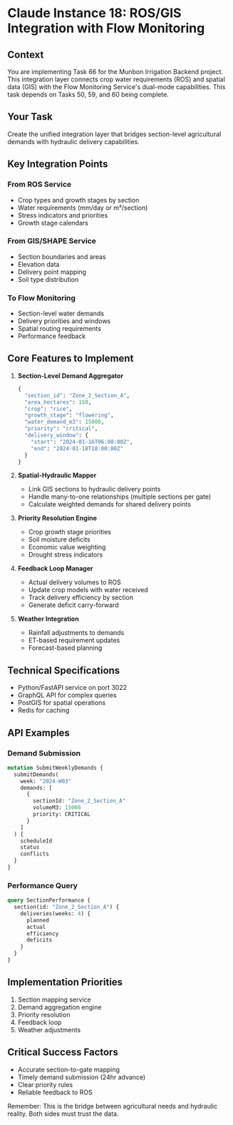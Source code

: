 # Claude Instance 18: ROS/GIS Integration with Flow Monitoring

## Context
You are implementing Task 66 for the Munbon Irrigation Backend project. This integration layer connects crop water requirements (ROS) and spatial data (GIS) with the Flow Monitoring Service's dual-mode capabilities. This task depends on Tasks 50, 59, and 60 being complete.

## Your Task
Create the unified integration layer that bridges section-level agricultural demands with hydraulic delivery capabilities.

## Key Integration Points

### From ROS Service
- Crop types and growth stages by section
- Water requirements (mm/day or m³/section)
- Stress indicators and priorities
- Growth stage calendars

### From GIS/SHAPE Service
- Section boundaries and areas
- Elevation data
- Delivery point mapping
- Soil type distribution

### To Flow Monitoring
- Section-level water demands
- Delivery priorities and windows
- Spatial routing requirements
- Performance feedback

## Core Features to Implement

1. **Section-Level Demand Aggregator**
   ```python
   {
     "section_id": "Zone_2_Section_A",
     "area_hectares": 150,
     "crop": "rice",
     "growth_stage": "flowering",
     "water_demand_m3": 15000,
     "priority": "critical",
     "delivery_window": {
       "start": "2024-01-16T06:00:00Z",
       "end": "2024-01-18T18:00:00Z"
     }
   }
   ```

2. **Spatial-Hydraulic Mapper**
   - Link GIS sections to hydraulic delivery points
   - Handle many-to-one relationships (multiple sections per gate)
   - Calculate weighted demands for shared delivery points

3. **Priority Resolution Engine**
   - Crop growth stage priorities
   - Soil moisture deficits
   - Economic value weighting
   - Drought stress indicators

4. **Feedback Loop Manager**
   - Actual delivery volumes to ROS
   - Update crop models with water received
   - Track delivery efficiency by section
   - Generate deficit carry-forward

5. **Weather Integration**
   - Rainfall adjustments to demands
   - ET-based requirement updates
   - Forecast-based planning

## Technical Specifications
- Python/FastAPI service on port 3022
- GraphQL API for complex queries
- PostGIS for spatial operations
- Redis for caching

## API Examples

### Demand Submission
```graphql
mutation SubmitWeeklyDemands {
  submitDemands(
    week: "2024-W03"
    demands: [
      {
        sectionId: "Zone_2_Section_A"
        volumeM3: 15000
        priority: CRITICAL
      }
    ]
  ) {
    scheduleId
    status
    conflicts
  }
}
```

### Performance Query
```graphql
query SectionPerformance {
  section(id: "Zone_2_Section_A") {
    deliveries(weeks: 4) {
      planned
      actual
      efficiency
      deficits
    }
  }
}
```

## Implementation Priorities
1. Section mapping service
2. Demand aggregation engine
3. Priority resolution
4. Feedback loop
5. Weather adjustments

## Critical Success Factors
- Accurate section-to-gate mapping
- Timely demand submission (24hr advance)
- Clear priority rules
- Reliable feedback to ROS

Remember: This is the bridge between agricultural needs and hydraulic reality. Both sides must trust the data.